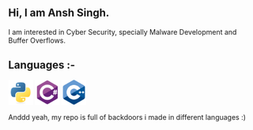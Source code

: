 ## Hi, I am Ansh Singh.

I am interested in Cyber Security, specially Malware Development and Buffer Overflows. 

## Languages :-
<img src="https://github.com/devicons/devicon/blob/master/icons/python/python-original.svg" alt="c" width="50" height="50"/> <img src="https://github.com/devicons/devicon/blob/master/icons/csharp/csharp-original.svg" alt="c" width="50" height="50"/> 
<img src="https://github.com/devicons/devicon/blob/master/icons/cplusplus/cplusplus-original.svg" alt="c" width="50" height="50"/>

Anddd yeah, my repo is full of backdoors i made in different languages :)
